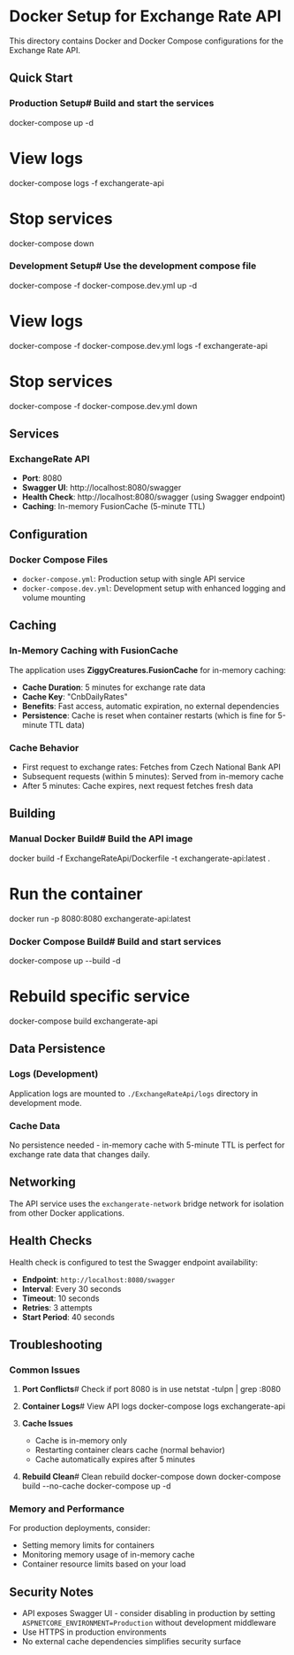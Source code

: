 # Docker Setup for Exchange Rate API

This directory contains Docker and Docker Compose configurations for the Exchange Rate API.

## Quick Start

### Production Setup# Build and start the services
docker-compose up -d

# View logs
docker-compose logs -f exchangerate-api

# Stop services
docker-compose down
### Development Setup# Use the development compose file
docker-compose -f docker-compose.dev.yml up -d

# View logs
docker-compose -f docker-compose.dev.yml logs -f exchangerate-api

# Stop services
docker-compose -f docker-compose.dev.yml down
## Services

### ExchangeRate API
- **Port**: 8080
- **Swagger UI**: http://localhost:8080/swagger
- **Health Check**: http://localhost:8080/swagger (using Swagger endpoint)
- **Caching**: In-memory FusionCache (5-minute TTL)

## Configuration

### Docker Compose Files

- `docker-compose.yml`: Production setup with single API service
- `docker-compose.dev.yml`: Development setup with enhanced logging and volume mounting

## Caching

### In-Memory Caching with FusionCache
The application uses **ZiggyCreatures.FusionCache** for in-memory caching:
- **Cache Duration**: 5 minutes for exchange rate data
- **Cache Key**: "CnbDailyRates"
- **Benefits**: Fast access, automatic expiration, no external dependencies
- **Persistence**: Cache is reset when container restarts (which is fine for 5-minute TTL data)

### Cache Behavior
- First request to exchange rates: Fetches from Czech National Bank API
- Subsequent requests (within 5 minutes): Served from in-memory cache
- After 5 minutes: Cache expires, next request fetches fresh data

## Building

### Manual Docker Build# Build the API image
docker build -f ExchangeRateApi/Dockerfile -t exchangerate-api:latest .

# Run the container
docker run -p 8080:8080 exchangerate-api:latest
### Docker Compose Build# Build and start services
docker-compose up --build -d

# Rebuild specific service
docker-compose build exchangerate-api
## Data Persistence

### Logs (Development)
Application logs are mounted to `./ExchangeRateApi/logs` directory in development mode.

### Cache Data
No persistence needed - in-memory cache with 5-minute TTL is perfect for exchange rate data that changes daily.

## Networking

The API service uses the `exchangerate-network` bridge network for isolation from other Docker applications.

## Health Checks

Health check is configured to test the Swagger endpoint availability:
- **Endpoint**: `http://localhost:8080/swagger`
- **Interval**: Every 30 seconds
- **Timeout**: 10 seconds
- **Retries**: 3 attempts
- **Start Period**: 40 seconds

## Troubleshooting

### Common Issues

1. **Port Conflicts**# Check if port 8080 is in use
netstat -tulpn | grep :8080
2. **Container Logs**# View API logs
   docker-compose logs exchangerate-api
3. **Cache Issues**
   - Cache is in-memory only
   - Restarting container clears cache (normal behavior)
   - Cache automatically expires after 5 minutes

4. **Rebuild Clean**# Clean rebuild
docker-compose down
docker-compose build --no-cache
docker-compose up -d
### Memory and Performance

For production deployments, consider:
- Setting memory limits for containers
- Monitoring memory usage of in-memory cache
- Container resource limits based on your load

## Security Notes

- API exposes Swagger UI - consider disabling in production by setting `ASPNETCORE_ENVIRONMENT=Production` without development middleware
- Use HTTPS in production environments
- No external cache dependencies simplifies security surface